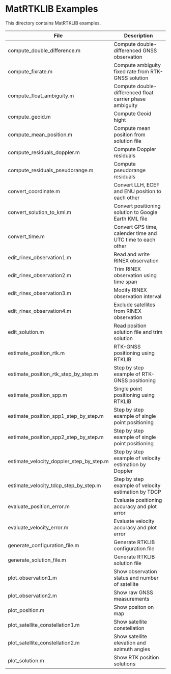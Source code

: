 # MatRTKLIB Examples
This directory contains MatRTKLIB examples.

| File | Description |
| ---- | ---- |
| compute_double_difference.m              | Compute double-differenced GNSS observation |
| compute_fixrate.m                        | Compute ambiguity fixed rate from RTK-GNSS solution |
| compute_float_ambiguity.m                | Compute double-differenced float carrier phase ambiguity |
| compute_geoid.m                          | Compute Geoid hight |
| compute_mean_position.m                  | Compute mean position from solution file |
| compute_residuals_doppler.m              | Compute Doppler residuals |
| compute_residuals_pseudorange.m          | Compute pseudorange residuals |
| convert_coordinate.m                     | Convert LLH, ECEF and ENU position to each other |
| convert_solution_to_kml.m                | Convert positioning solution to Google Earth KML file |
| convert_time.m                           | Convert GPS time, calender time and UTC time to each other |
| edit_rinex_observation1.m                | Read and write RINEX observation  |
| edit_rinex_observation2.m                | Trim RINEX observation using time span |
| edit_rinex_observation3.m                | Modify RINEX observation interval |
| edit_rinex_observation4.m                | Exclude satellites from RINEX observation |
| edit_solution.m                          | Read position solution file and trim solution |
| estimate_position_rtk.m                  | RTK-GNSS positioning using RTKLIB |
| estimate_position_rtk_step_by_step.m     | Step by step example of RTK-GNSS positioning |
| estimate_position_spp.m                  | Single point positioning using RTKLIB |
| estimate_position_spp1_step_by_step.m    | Step by step example of single point positioning |
| estimate_position_spp2_step_by_step.m    | Step by step example of single point positioning |
| estimate_velocity_doppler_step_by_step.m | Step by step example of velocity estimation by Doppler |
| estimate_velocity_tdcp_step_by_step.m    | Step by step example of velocity estimation by TDCP |
| evaluate_position_error.m                | Evaluate positioning accuracy and plot error |
| evaluate_velocity_error.m                | Evaluate velocity accuracy and plot error |
| generate_configuration_file.m            | Generate RTKLIB configuration file |
| generate_solution_file.m                 | Generate RTKLIB solution file  |
| plot_observation1.m                      | Show observation status and number of satellite |
| plot_observation2.m                      | Show raw GNSS measurements |
| plot_position.m                          | Show positon on map |
| plot_satellite_constellation1.m          | Show satellite constellation |
| plot_satellite_constellation2.m          | Show satellite elevation and azimuth angles |
| plot_solution.m                          | Show RTK position solutions  |